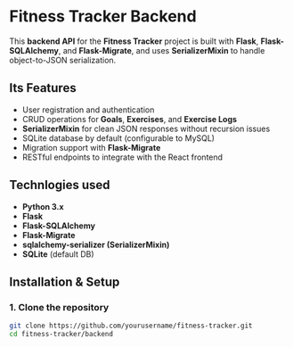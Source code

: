 # Fitness Tracker Backend

This **backend API** for the **Fitness Tracker** project is built with **Flask**, **Flask-SQLAlchemy**, and **Flask-Migrate**, and uses **SerializerMixin** to handle object-to-JSON serialization.  


## Its Features
- User registration and authentication 
- CRUD operations for **Goals**, **Exercises**, and **Exercise Logs**  
- **SerializerMixin** for clean JSON responses without recursion issues  
- SQLite database by default (configurable to MySQL)  
- Migration support with **Flask-Migrate**  
- RESTful endpoints to integrate with the React frontend  


## Technlogies used
- **Python 3.x**  
- **Flask**  
- **Flask-SQLAlchemy**  
- **Flask-Migrate**  
- **sqlalchemy-serializer (SerializerMixin)**  
- **SQLite** (default DB)  


## Installation & Setup

### 1. Clone the repository
```bash
git clone https://github.com/yourusername/fitness-tracker.git
cd fitness-tracker/backend
